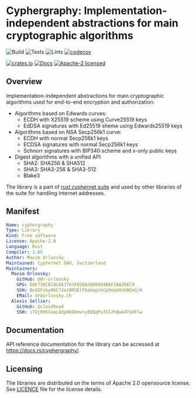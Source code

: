 # Cyphergraphy: Implementation-independent abstractions for main cryptographic algorithms

![Build](https://github.com/Cyphernet-DAO/rust-cyphernet/workflows/Build/badge.svg)
![Tests](https://github.com/Cyphernet-DAO/rust-cyphernet/workflows/Tests/badge.svg)
![Lints](https://github.com/Cyphernet-DAO/rust-cyphernet/workflows/Lints/badge.svg)
[![codecov](https://codecov.io/gh/Cyphernet-DAO/rust-cyphernet/branch/master/graph/badge.svg)](https://codecov.io/gh/Cyphernet-DAO/rust-cyphernet)

[![crates.io](https://img.shields.io/crates/v/cyphergraphy)](https://crates.io/crates/cyphergraphy)
[![Docs](https://docs.rs/cyphergraphy/badge.svg)](https://docs.rs/cyphergraphy)
[![Apache-2 licensed](https://img.shields.io/crates/l/cyphergraphy)](./LICENSE)


## Overview

Implementation-independent abstractions for main cryptographic algorithms used 
for end-to-end encryption and authorization:
- Algorithms based on Edwards curves:
  - ECDH with X25519 scheme using Curve25519 keys
  - EdDSA signatures with Ed25519 sheme using Edwards25519 keys
- Algorithms based on NSA Secp256k1 curve:
  - ECDH with normal Secp256k1 keys
  - ECDSA signatures with normal Secp256k1 keys
  - Schnorr signatures with BIP340 scheme and x-only public keys
- Digest algorithms with a unified API
  - SHA2: SHA256 & SHA512
  - SHA3: SHA3-256 & SHA3-512
  - Blake3

The library is a part of [rust cyphernet suite](https://github.com/Cyphernet-DAO/rust-cyphernet)
and used by other libraries of the suite for handling internet addresses.


## Manifest

```yaml
Name: cyphergraphy
Type: Library
Kind: Free software
License: Apache-2.0
Language: Rust
Compiler: 1.65
Author: Maxim Orlovsky
Maintained: Cyphernet DAO, Switzerland
Maintainers:
  Maxim Orlovsky:
    GitHub: @dr-orlovsky
    GPG: EAE730CEC0C663763F028A5860094BAF18A26EC9
    SSH: BoSGFzbyOKC7Jm28MJElFboGepihCpHop60nS8OoG/A
    EMail: dr@orlovsky.ch
  Alexis Sellier:
    GitHub: @cloudhead
    SSH: iTDjRHSIaoL8dpHbQ0mv+y0IQqPufGl2hQwk4TbXFlw
```


## Documentation

API reference documentation for the library can be accessed at
<https://docs.rs/cyphergraphy/>.


## Licensing

The libraries are distributed on the terms of Apache 2.0 opensource license.
See [LICENCE](LICENSE) file for the license details.
